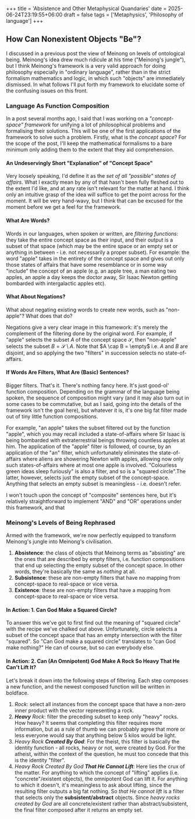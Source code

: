 +++
title = 'Absistence and Other Metaphysical Quandaries'
date = 2025-06-24T23:19:55+06:00
draft = false
tags = ['Metaphysics', 'Philosophy of language']
+++
##   How Can Nonexistent Objects "Be"?
I discussed in a previous post the view of Meinong on levels of ontological being. Meinong's idea drew much ridicule at his time ("Meinong's jungle"), but I think Meinong's framework is a very valid approach for doing philosophy especially in "ordinary language", rather than in the strict formalism mathematics and logic, in which such "objects" are immediately dismissed. In what follows I'll put forth my framework to elucidate some of the confusing issues on this front.

### Language As Function Composition
In a post several months ago, I said that I was working on a *"concept-space" framework* for unifying a lot of philosophical problems and formalising their solutions. This will be one of the first applications of the framework to solve such a problem. Firstly, what is the *concept space*? For the scope of the post, I'll keep the mathematical formalisms to a bare minimum only adding them to the extent that they aid comprehension.

#### An Undeservingly Short "Explanation" of "Concept Space"
Very loosely speaking, I'd define it as the *set of all "possible" states of affairs*. What I exactly mean by any of that hasn't been fully fleshed out to the extent I'd like, and at any rate isn't relevant for the matter at hand. I think only an intuitive grasp of the idea will suffice to get the point across for the moment. It will be very hand-wavy, but I think that can be excused for the moment before we get a feel for the framework. 

#### What Are Words?
Words in our languages, when spoken or written, are *filtering functions*: they take the entire concept space as their input, and their output is a subset of that space (which may be the entire space or an empty set or anything in between - i.e. not necessarily a proper subset). For example: the word "apple" takes in the entirety of the concept space and gives out only those states of affairs that have some resemblance or in some way "include" the concept of an apple (e.g. an apple tree, a man eating two apples, an apple a day keeps the doctor away, Sir Isaac Newton getting bombarded with intergalactic apples etc).

#### What About Negations?
What about negating existing words to create new words, such as "non-apple"? What does that do?

Negations give a very clear image in this framework: it's merely the complement of the filtering done by the original word. For example, if "apple" selects the subset $A$ of the concept space $\mathcal{S}$, then "non-apple" selects the subset $B = \mathcal{S} \setminus A$. Note that $A \cap B = \empty$ i.e. $A$ and $B$ are disjoint, and so applying the two "filters" in succession selects no state-of-affairs.

#### If Words Are Filters, What Are (Basic) Sentences?
Bigger filters. That's it. There's nothing fancy here. It's just good-ol' function composition. Depending on the grammar of the language being spoken, the sequence of composition might vary (and it may also turn out in some cases to be commutative, but as I said, going into the details of the framework isn't the goal here), but whatever it is, it's one big fat filter made out of tiny little function compositions. 

For example, "an apple" takes the subset filtered out by the function "apple", which you may recall included a state-of-affairs where Sir Isaac is being bombarded with extraterrestrial beings throwing countless apples at him. The application of the "apple" filter is followed, of course, by an application of the "an" filter, which unfortunately eliminates the state-of-affairs where aliens are showering Newton with apples, allowing now only such states-of-affairs where at most one apple is involved. "Colourless green ideas sleep furiously" is also a filter, and so is a "squared circle".The latter, however, selects just the empty subset of the concept-space. Anything that selects an empty subset is meaningless - i.e. doesn't refer.

I won't touch upon the concept of "composite" sentences here, but it's relatively straightforward to implement "AND" and "OR" operations under this framework, and that


### Meinong's Levels of Being Rephrased
Armed with the framework, we're now perfectly equipped to transform Meinong's jungle into Meinong's civilisation. 

1. **Absistence**: the class of objects that Meinong terms as "absisting" are the ones that are described by empty filters, i.e. function compositions that end up selecting the empty subset of the concept space. In other words, they're basically the same as *nothing* at all.
2. **Subsistence**: these are non-empty filters that have no mapping from concept-space to real-space or vice versa.
3. **Existence**: these are non-empty filters that have a mapping from concept-space to real-space or vice versa.

#### In Action: 1. Can God Make a Squared Circle?
To answer this we've got to first find out the meaning of "squared circle" with the recipe we've chalked out above. Unfortunately, circle selects a subset of the concept space that has an empty intersection with the filter "squared". So "Can God make a squared circle" translates to "can God make nothing?" He can of course, but so can everybody else. 

#### In Action: 2. Can (An Omnipotent) God Make A Rock So Heavy That He Can't Lift It?
Let's break it down into the following steps of filtering. Each step composes a new function, and the newest composed function will be written in boldface.

1. *Rock*: select all instances from the concept space that have a non-zero inner product with the vector representing a rock.
2. ***Heavy** Rock*: filter the preceding subset to keep only "heavy" rocks. How heavy? It seems that completing this filter requires more information, but as a rule of thumb we can probably agree that more or less everyone would say that anything below 5 kilos would be light.
3. *Heavy Rock **Created By God***: For the theist, this filter is basically the identity function - all rocks, heavy or not, were created by God. For the atheist, within the context of the question, he must too concede that this is the identity "filter".
4. *Heavy Rock Created By God **That He Cannot Lift***: Here lies the crux of the matter. For anything to which the concept of "lifting" applies (i.e. "concrete"/existent objects), the omnipotent God can lift it. For anything to which it doesn't, it's meaningless to ask about lifting, since the resulting filter outputs a big fat nothing. So *that He cannot lift* is a filter that selects only the **subsistent/abstract** objects. Since *heavy rocks created by God* are all concrete/existent rather than abstract/subsistent, the final filter composed after it returns an empty set. 
